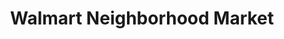 ---
title: "Walmart Neighborhood Market"
url: /el-paso/walmart-neighborhood-market-saul-kleinfeld-drive/
shop: Supermarkt
---